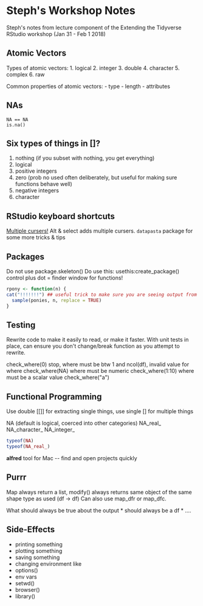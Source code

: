 Steph's Workshop Notes
================

Steph's notes from lecture component of the Extending the Tidyverse RStudio workshop (Jan 31 - Feb 1 2018)

Atomic Vectors
--------------

Types of atomic vectors: 1. logical 2. integer 3. double 4. character 5. complex 6. raw

Common properties of atomic vectors: - type - length - attributes

NAs
---

    NA == NA
    is.na()

Six types of things in \[\]?
----------------------------

1.  nothing (if you subset with nothing, you get everything)
2.  logical
3.  positive integers
4.  zero (prob no used often deliberately, but useful for making sure functions behave well)
5.  negative integers
6.  character

RStudio keyboard shortcuts
--------------------------

[Multiple cursers!](https://support.rstudio.com/hc/en-us/community/posts/206374508-Multiple-cursors) Alt & select adds multiple cursers. `datapasta` package for some more tricks & tips

Packages
--------

Do not use package.skeleton() Do use this: usethis:create\_package() control plus dot = finder window for functions!

``` r
rpony <- function(n) {
cat("!!!!!!!") ## useful trick to make sure you are seeing output from this function
  sample(ponies, n, replace = TRUE)
}
```

Testing
-------

Rewrite code to make it easily to read, or make it faster. With unit tests in place, can ensure you don't change/break function as you attempt to rewrite.

check\_where(0) stop, where must be btw 1 and ncol(df), invalid value for where check\_where(NA) where must be numeric check\_where(1:10) where must be a scalar value check\_where("a")

Functional Programming
----------------------

Use double \[\[\]\] for extracting single things, use single \[\] for multiple things

NA (default is logical, coerced into other categories) NA\_real\_ NA\_character\_ NA\_integer\_

``` r
typeof(NA)
typeof(NA_real_)
```

**alfred** tool for Mac -- find and open projects quickly

Purrr
-----

Map always return a list, modify() always returns same object of the same shape type as used (df -&gt; df) Can also use map\_dfr or map\_dfc.

What should always be true about the output \* should always be a df \* ....

Side-Effects
------------

-   printing something
-   plotting something
-   saving something
-   changing environment like
-   options()
-   env vars
-   setwd()
-   browser()
-   library()
